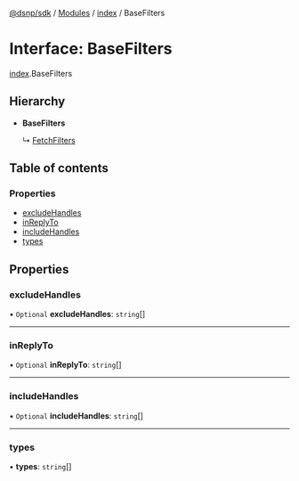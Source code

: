 [@dsnp/sdk](../README.md) / [Modules](../modules.md) / [index](../modules/index.md) / BaseFilters

# Interface: BaseFilters

[index](../modules/index.md).BaseFilters

## Hierarchy

- **BaseFilters**

  ↳ [FetchFilters](index.fetchfilters.md)

## Table of contents

### Properties

- [excludeHandles](index.basefilters.md#excludehandles)
- [inReplyTo](index.basefilters.md#inreplyto)
- [includeHandles](index.basefilters.md#includehandles)
- [types](index.basefilters.md#types)

## Properties

### excludeHandles

• `Optional` **excludeHandles**: `string`[]

___

### inReplyTo

• `Optional` **inReplyTo**: `string`[]

___

### includeHandles

• `Optional` **includeHandles**: `string`[]

___

### types

• **types**: `string`[]
